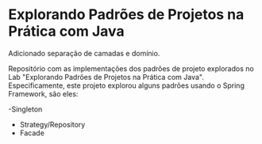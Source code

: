# Explorando Padrões de Projetos na Prática com Java

Adicionado separação de camadas e domínio.

Repositório com as implementações dos padrões de projeto explorados no Lab "Explorando Padrões de Projetos na Prática com Java". Especificamente, este projeto explorou alguns padrões usando o Spring Framework, são eles:


-Singleton
- Strategy/Repository
- Facade
